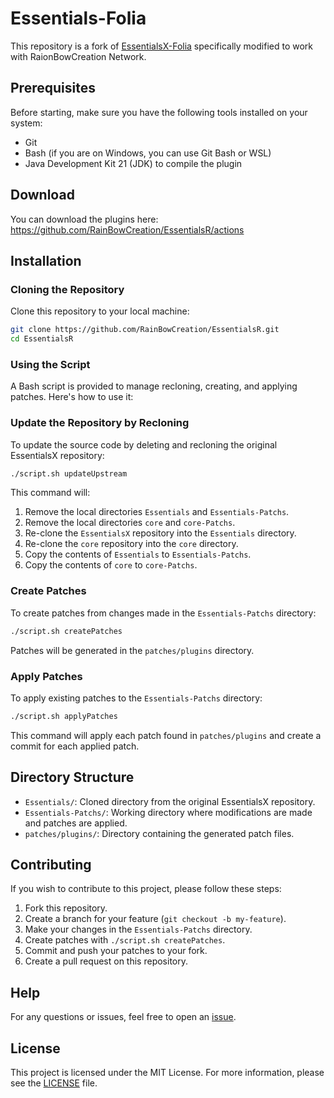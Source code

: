 # Essentials-Folia

This repository is a fork of [EssentialsX-Folia](https://github.com/Euphillya/Essentials-Folia) specifically modified to work with RaionBowCreation Network.

## Prerequisites

Before starting, make sure you have the following tools installed on your system:

- Git
- Bash (if you are on Windows, you can use Git Bash or WSL)
- Java Development Kit 21 (JDK) to compile the plugin

## Download

You can download the plugins here: https://github.com/RainBowCreation/EssentialsR/actions

## Installation

### Cloning the Repository

Clone this repository to your local machine:

```bash
git clone https://github.com/RainBowCreation/EssentialsR.git
cd EssentialsR
```

### Using the Script

A Bash script is provided to manage recloning, creating, and applying patches. Here's how to use it:

### Update the Repository by Recloning

To update the source code by deleting and recloning the original EssentialsX repository:

```bash
./script.sh updateUpstream
```

This command will:
1. Remove the local directories `Essentials` and `Essentials-Patchs`.
2. Remove the local directories `core` and `core-Patchs`.
3. Re-clone the `EssentialsX` repository into the `Essentials` directory.
4. Re-clone the `core` repository into the `core` directory.
5. Copy the contents of `Essentials` to `Essentials-Patchs`.
6. Copy the contents of `core` to `core-Patchs`.

### Create Patches

To create patches from changes made in the `Essentials-Patchs` directory:

```bash
./script.sh createPatches
```

Patches will be generated in the `patches/plugins` directory.

### Apply Patches

To apply existing patches to the `Essentials-Patchs` directory:

```bash
./script.sh applyPatches
```

This command will apply each patch found in `patches/plugins` and create a commit for each applied patch.

## Directory Structure

- `Essentials/`: Cloned directory from the original EssentialsX repository.
- `Essentials-Patchs/`: Working directory where modifications are made and patches are applied.
- `patches/plugins/`: Directory containing the generated patch files.

## Contributing

If you wish to contribute to this project, please follow these steps:

1. Fork this repository.
2. Create a branch for your feature (`git checkout -b my-feature`).
3. Make your changes in the `Essentials-Patchs` directory.
4. Create patches with `./script.sh createPatches`.
5. Commit and push your patches to your fork.
6. Create a pull request on this repository.

## Help

For any questions or issues, feel free to open an [issue](https://github.com/RainBowCreation/EssentialsR/issues).

## License

This project is licensed under the MIT License. For more information, please see the [LICENSE](LICENSE) file.
